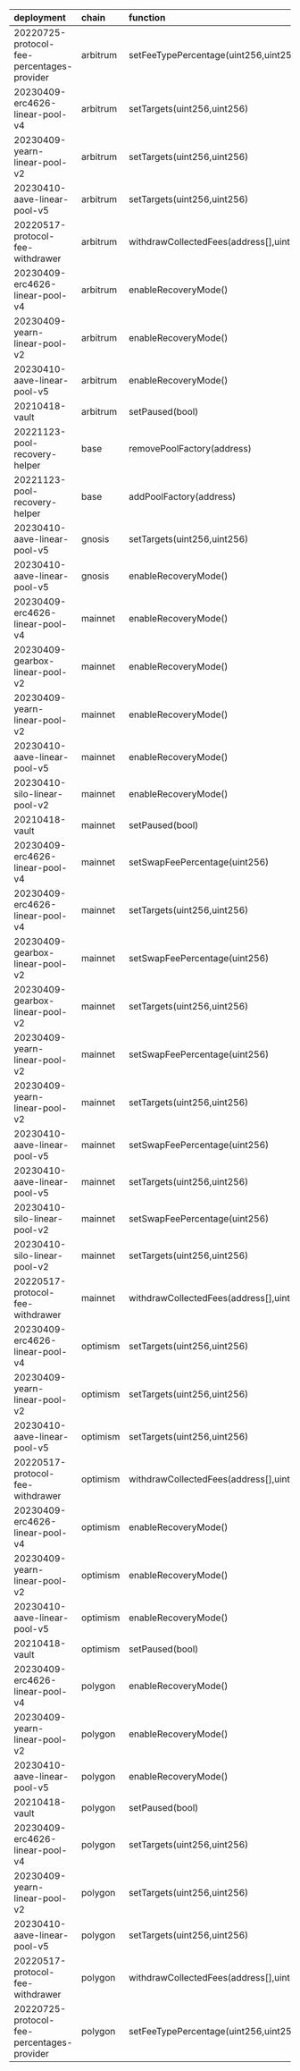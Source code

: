 | deployment                                 | chain    | function                                           | role                                                               | caller              | caller_address                             |
|:-------------------------------------------|:---------|:---------------------------------------------------|:-------------------------------------------------------------------|:--------------------|:-------------------------------------------|
| 20220725-protocol-fee-percentages-provider | arbitrum | setFeeTypePercentage(uint256,uint256)              | 0xa0ace5c52c8f0974c521244ccf49a5a7166a9a6fcef623779b42d55fb2c5fbbe | multisigs/dao       | 0xaF23DC5983230E9eEAf93280e312e57539D098D0 |
| 20230409-erc4626-linear-pool-v4            | arbitrum | setTargets(uint256,uint256)                        | 0x11c6339e89e16488a1313c9f7051a3490329dc37abba0d7977c55cd5222a178e | multisigs/lm        | 0xc38c5f97B34E175FFd35407fc91a937300E33860 |
| 20230409-yearn-linear-pool-v2              | arbitrum | setTargets(uint256,uint256)                        | 0x974302a1bc71ef8302d15789d6b2a06a3415d4387cce71f03fe386e816539c3a | multisigs/lm        | 0xc38c5f97B34E175FFd35407fc91a937300E33860 |
| 20230410-aave-linear-pool-v5               | arbitrum | setTargets(uint256,uint256)                        | 0x2342e50fb8143fdbef50d38a2b88596172ad4e0c57a39fdbf27bc56c02d3bba3 | multisigs/lm        | 0xc38c5f97B34E175FFd35407fc91a937300E33860 |
| 20220517-protocol-fee-withdrawer           | arbitrum | withdrawCollectedFees(address[],uint256[],address) | 0x93b1b7dba9fb074b573d5edb3c983e0490a00925f709289485f0c75988e100cf | multisigs/lm        | 0xc38c5f97B34E175FFd35407fc91a937300E33860 |
| 20230409-erc4626-linear-pool-v4            | arbitrum | enableRecoveryMode()                               | 0x04105ccf7d08e1e33d81a35a5ced3da44c613e81d864b1e22b1f3d54c5c37c8b | multisigs/emergency | 0xf404C5a0c02397f0908A3524fc5eb84e68Bbe60D |
| 20230409-yearn-linear-pool-v2              | arbitrum | enableRecoveryMode()                               | 0xe92818032e649cabfbbf9828641b240d0c8a4ac9437a937f8e99c6b9f92d0fb8 | multisigs/emergency | 0xf404C5a0c02397f0908A3524fc5eb84e68Bbe60D |
| 20230410-aave-linear-pool-v5               | arbitrum | enableRecoveryMode()                               | 0xe5346592e9128cab4378e32315f1836824e56d46f901b9e6bafa554e72c9585a | multisigs/emergency | 0xf404C5a0c02397f0908A3524fc5eb84e68Bbe60D |
| 20210418-vault                             | arbitrum | setPaused(bool)                                    | 0xb5593fe09464f360ecf835d5b9319ce69900ae1b29d13844b73c250b1f5f92fb | multisigs/emergency | 0xf404C5a0c02397f0908A3524fc5eb84e68Bbe60D |
| 20221123-pool-recovery-helper              | base     | removePoolFactory(address)                         | 0x3a5fbda603e92fb625ac204c5e4dc0e375c53b53fa42682287bdce2bca35a5dd | multisigs/emergency | 0x183C55A0dc7A7Da0f3581997e764D85Fd9E9f63a |
| 20221123-pool-recovery-helper              | base     | addPoolFactory(address)                            | 0x1b92428da72954e7ad3b364e59fbb88fdbec99e68976683c4a272d59c3e157c7 | multisigs/emergency | 0x183C55A0dc7A7Da0f3581997e764D85Fd9E9f63a |
| 20230410-aave-linear-pool-v5               | gnosis   | setTargets(uint256,uint256)                        | 0x6b9adb82c7dca579c077378378d6545465281a86df1446c72ddf4c888f40e0b0 | multisigs/lm        | 0x14969B55a675d13a1700F71A37511bc22D90155a |
| 20230410-aave-linear-pool-v5               | gnosis   | enableRecoveryMode()                               | 0x7461fb1ee70d064228f527e7d349d2429d9abb1a2ec29524519c9dd586f8f3c6 | multisigs/emergency | 0xd6110A7756080a4e3BCF4e7EBBCA8E8aDFBC9962 |
| 20230409-erc4626-linear-pool-v4            | mainnet  | enableRecoveryMode()                               | 0xbc3dae38c30f2686b160e7154a2d649e84222b9f9de4e3347380cd82f23771ad | multisigs/emergency | 0xA29F61256e948F3FB707b4b3B138C5cCb9EF9888 |
| 20230409-gearbox-linear-pool-v2            | mainnet  | enableRecoveryMode()                               | 0x6576d422b86632e2199a13b9ed43bb27cfa9a1e2f521809e4a9efaa1853c5c1c | multisigs/emergency | 0xA29F61256e948F3FB707b4b3B138C5cCb9EF9888 |
| 20230409-yearn-linear-pool-v2              | mainnet  | enableRecoveryMode()                               | 0x256eccbca05f769e9349017e92e50ee5d1801d9afbbaf9f6986f61d8ccfb6cb0 | multisigs/emergency | 0xA29F61256e948F3FB707b4b3B138C5cCb9EF9888 |
| 20230410-aave-linear-pool-v5               | mainnet  | enableRecoveryMode()                               | 0x4e4c0dff3668c7cab151f99058e4bb3470cdb320ea5c7584fdf29c1bef04a196 | multisigs/emergency | 0xA29F61256e948F3FB707b4b3B138C5cCb9EF9888 |
| 20230410-silo-linear-pool-v2               | mainnet  | enableRecoveryMode()                               | 0x034ee1ea95f848440061786bb02a338bc9a003951046d1386ab163bf1fb70192 | multisigs/emergency | 0xA29F61256e948F3FB707b4b3B138C5cCb9EF9888 |
| 20210418-vault                             | mainnet  | setPaused(bool)                                    | 0xb5593fe09464f360ecf835d5b9319ce69900ae1b29d13844b73c250b1f5f92fb | multisigs/emergency | 0xA29F61256e948F3FB707b4b3B138C5cCb9EF9888 |
| 20230409-erc4626-linear-pool-v4            | mainnet  | setSwapFeePercentage(uint256)                      | 0xd41187a1d52918991b8e886e7e02dadf9f3899ff8134eaa5aa4e8f6a81dec3ab | multisigs/lm        | 0xc38c5f97B34E175FFd35407fc91a937300E33860 |
| 20230409-erc4626-linear-pool-v4            | mainnet  | setTargets(uint256,uint256)                        | 0x2c7bba59983418a55126cdd07a69d73a710ec5fa3366f5b12c369de97d43492e | multisigs/lm        | 0xc38c5f97B34E175FFd35407fc91a937300E33860 |
| 20230409-gearbox-linear-pool-v2            | mainnet  | setSwapFeePercentage(uint256)                      | 0x0724bafdb03f8d97bf0372ebba73684e8da490a627cc54840323b96c0f8a54d7 | multisigs/lm        | 0xc38c5f97B34E175FFd35407fc91a937300E33860 |
| 20230409-gearbox-linear-pool-v2            | mainnet  | setTargets(uint256,uint256)                        | 0x4b312672200c08d2c4cf1f7d13db3ff0e024832e23c8b2de5c0b1f6e63cb29ca | multisigs/lm        | 0xc38c5f97B34E175FFd35407fc91a937300E33860 |
| 20230409-yearn-linear-pool-v2              | mainnet  | setSwapFeePercentage(uint256)                      | 0x479aa48247a9811620c0d80d6cb740bbc8d9424523952ff24ff7e07f3d10f955 | multisigs/lm        | 0xc38c5f97B34E175FFd35407fc91a937300E33860 |
| 20230409-yearn-linear-pool-v2              | mainnet  | setTargets(uint256,uint256)                        | 0x4673448eaa2b93f1384adf0af721394d754d2bd69f9d18a3f01ba7f4ea6f500c | multisigs/lm        | 0xc38c5f97B34E175FFd35407fc91a937300E33860 |
| 20230410-aave-linear-pool-v5               | mainnet  | setSwapFeePercentage(uint256)                      | 0x24d685d4b3197ce4efaf94536add3319b1d449f6501b4e29b5365aa0a4defa71 | multisigs/lm        | 0xc38c5f97B34E175FFd35407fc91a937300E33860 |
| 20230410-aave-linear-pool-v5               | mainnet  | setTargets(uint256,uint256)                        | 0x4dfd0a62feee8bdacf3d08393f0afa366dfb2d19ae771c9f9d206ccbe5d45202 | multisigs/lm        | 0xc38c5f97B34E175FFd35407fc91a937300E33860 |
| 20230410-silo-linear-pool-v2               | mainnet  | setSwapFeePercentage(uint256)                      | 0xf7939f1289f961848c0a92aaeff509b21549a13102c87a1c7925a11395ae7d91 | multisigs/lm        | 0xc38c5f97B34E175FFd35407fc91a937300E33860 |
| 20230410-silo-linear-pool-v2               | mainnet  | setTargets(uint256,uint256)                        | 0x40ec418a16c99e189ca5a9d18950f34ffeb1ff1cc484566f9b178c59f304bf31 | multisigs/lm        | 0xc38c5f97B34E175FFd35407fc91a937300E33860 |
| 20220517-protocol-fee-withdrawer           | mainnet  | withdrawCollectedFees(address[],uint256[],address) | 0x826ac7ce861f2a54e071e6c724653757fdd1259804eb1ca7f040aa1cd09923fe | multisigs/lm        | 0xc38c5f97B34E175FFd35407fc91a937300E33860 |
| 20230409-erc4626-linear-pool-v4            | optimism | setTargets(uint256,uint256)                        | 0x11c6339e89e16488a1313c9f7051a3490329dc37abba0d7977c55cd5222a178e | multisigs/lm        | 0x09Df1626110803C7b3b07085Ef1E053494155089 |
| 20230409-yearn-linear-pool-v2              | optimism | setTargets(uint256,uint256)                        | 0x974302a1bc71ef8302d15789d6b2a06a3415d4387cce71f03fe386e816539c3a | multisigs/lm        | 0x09Df1626110803C7b3b07085Ef1E053494155089 |
| 20230410-aave-linear-pool-v5               | optimism | setTargets(uint256,uint256)                        | 0x2342e50fb8143fdbef50d38a2b88596172ad4e0c57a39fdbf27bc56c02d3bba3 | multisigs/lm        | 0x09Df1626110803C7b3b07085Ef1E053494155089 |
| 20220517-protocol-fee-withdrawer           | optimism | withdrawCollectedFees(address[],uint256[],address) | 0x5a57bdde85c7a823e064d8cdc9a9a1b617f739068ec8925eaf6a562aa22513c6 | multisigs/lm        | 0x09Df1626110803C7b3b07085Ef1E053494155089 |
| 20230409-erc4626-linear-pool-v4            | optimism | enableRecoveryMode()                               | 0x04105ccf7d08e1e33d81a35a5ced3da44c613e81d864b1e22b1f3d54c5c37c8b | multisigs/emergency | 0xd4c87b33afcE39F1E3F4aF1ce8fFFF7241d9128B |
| 20230409-yearn-linear-pool-v2              | optimism | enableRecoveryMode()                               | 0xe92818032e649cabfbbf9828641b240d0c8a4ac9437a937f8e99c6b9f92d0fb8 | multisigs/emergency | 0xd4c87b33afcE39F1E3F4aF1ce8fFFF7241d9128B |
| 20230410-aave-linear-pool-v5               | optimism | enableRecoveryMode()                               | 0xe5346592e9128cab4378e32315f1836824e56d46f901b9e6bafa554e72c9585a | multisigs/emergency | 0xd4c87b33afcE39F1E3F4aF1ce8fFFF7241d9128B |
| 20210418-vault                             | optimism | setPaused(bool)                                    | 0xb5593fe09464f360ecf835d5b9319ce69900ae1b29d13844b73c250b1f5f92fb | multisigs/emergency | 0xd4c87b33afcE39F1E3F4aF1ce8fFFF7241d9128B |
| 20230409-erc4626-linear-pool-v4            | polygon  | enableRecoveryMode()                               | 0x0ab8486492d2c210b3e25cbe0edc6da056cb86a87d97e1505c437891d0feeb8a | multisigs/emergency | 0x3c58668054c299bE836a0bBB028Bee3aD4724846 |
| 20230409-yearn-linear-pool-v2              | polygon  | enableRecoveryMode()                               | 0x4e4c0dff3668c7cab151f99058e4bb3470cdb320ea5c7584fdf29c1bef04a196 | multisigs/emergency | 0x3c58668054c299bE836a0bBB028Bee3aD4724846 |
| 20230410-aave-linear-pool-v5               | polygon  | enableRecoveryMode()                               | 0x2702eaf4dd3129a963b411073e79e54b4810837c737bfa553cf21c7628be4564 | multisigs/emergency | 0x3c58668054c299bE836a0bBB028Bee3aD4724846 |
| 20210418-vault                             | polygon  | setPaused(bool)                                    | 0xb5593fe09464f360ecf835d5b9319ce69900ae1b29d13844b73c250b1f5f92fb | multisigs/emergency | 0x3c58668054c299bE836a0bBB028Bee3aD4724846 |
| 20230409-erc4626-linear-pool-v4            | polygon  | setTargets(uint256,uint256)                        | 0xeaef47449a416a9bfb2deedb72095ad8e87e585b1673098647a2d5afba27843b | multisigs/lm        | 0xc38c5f97B34E175FFd35407fc91a937300E33860 |
| 20230409-yearn-linear-pool-v2              | polygon  | setTargets(uint256,uint256)                        | 0x4dfd0a62feee8bdacf3d08393f0afa366dfb2d19ae771c9f9d206ccbe5d45202 | multisigs/lm        | 0xc38c5f97B34E175FFd35407fc91a937300E33860 |
| 20230410-aave-linear-pool-v5               | polygon  | setTargets(uint256,uint256)                        | 0xf5a8e359029ddcb834519348eb7904a82bab363d7e75f3de00bbee8e0b94ea44 | multisigs/lm        | 0xc38c5f97B34E175FFd35407fc91a937300E33860 |
| 20220517-protocol-fee-withdrawer           | polygon  | withdrawCollectedFees(address[],uint256[],address) | 0x25995e0bfb9b837ed9e3ed24df7d42689be47c45073cc1953bb0836b292faa13 | multisigs/lm        | 0xc38c5f97B34E175FFd35407fc91a937300E33860 |
| 20220725-protocol-fee-percentages-provider | polygon  | setFeeTypePercentage(uint256,uint256)              | 0x716d6b6afc33d645e9c2c78937fc28afcca38a4ef927fb307679e9709b73214e | multisigs/dao       | 0xeE071f4B516F69a1603dA393CdE8e76C40E5Be85 |
